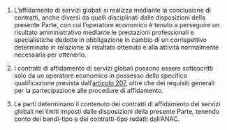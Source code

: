 1. L’affidamento di servizi globali si realizza mediante la conclusione di contratti, anche diversi da quelli disciplinati dalle disposizioni della presente Parte, con cui l’operatore economico è tenuto a perseguire un risultato amministrativo mediante le prestazioni professionali e specialistiche dedotte in obbligazione in cambio di un corrispettivo determinato in relazione al risultato ottenuto e alla attività normalmente necessaria per ottenerlo.

2. I contratti di affidamento di servizi globali possono essere sottoscritti solo da un operatore economico in possesso della specifica qualificazione prevista dall’[articolo 207](/index.html?article=articolo-207&version=1), oltre che dei requisiti generali per la partecipazione alle procedure di affidamento.

3. Le parti determinano il contenuto dei contratti di affidamento dei servizi globali nei limiti imposti dalle disposizioni della presente Parte, tenendo conto dei bandi-tipo e dei contratti-tipo redatti dall’ANAC.
